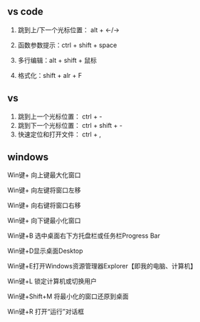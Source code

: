 
## vs code
1. 跳到上/下一个光标位置： alt + ←/→

2. 函数参数提示：ctrl + shift + space

3. 多行编辑：alt + shift + 鼠标

4. 格式化：shift + alr + F

## vs

1. 跳到上一个光标位置： ctrl + -
2. 跳到下一个光标位置： ctrl + shift + -
3. 快速定位和打开文件： ctrl + ,

## windows

Win键+ 向上键最大化窗口

Win键+ 向左键将窗口左移

Win键+ 向右键将窗口右移

Win键+ 向下键最小化窗口

Win键+B 选中桌面右下方托盘栏或任务栏Progress Bar

Win键+D显示桌面Desktop

Win键+E打开Windows资源管理器Explorer【即我的电脑、计算机】

Win键+L 锁定计算机或切换用户

Win键+Shift+M 将最小化的窗口还原到桌面

Win键+R 打开“运行”对话框